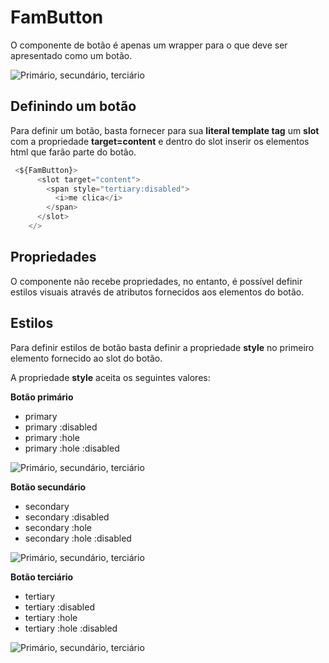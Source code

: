 # FamButton

O componente de botão é apenas um wrapper para o que deve ser apresentado como um botão.

![Primário, secundário, terciário](/images/fam-button/buttons.png)


## Definindo um botão

Para definir um botão, basta fornecer para sua **literal template tag** um **slot** com a propriedade **target=content** e dentro do slot inserir os elementos html que farão parte do botão.

```javascript
 <${FamButton}>
      <slot target="content">
        <span style="tertiary:disabled">
          <i>me clica</i>
        </span>
      </slot>
    </>
```

## Propriedades

O componente não recebe propriedades, no entanto, é possível definir estilos visuais através de atributos fornecidos aos elementos do botão.

## Estilos

Para definir estilos de botão basta definir a propriedade **style** no primeiro elemento fornecido ao slot do botão.

A propriedade **style** aceita os seguintes valores:


**Botão primário**

* primary
* primary :disabled
* primary :hole
* primary :hole :disabled

![Primário, secundário, terciário](/images/fam-button/buttons-primary.png)

**Botão secundário**

* secondary
* secondary :disabled
* secondary :hole
* secondary :hole :disabled

![Primário, secundário, terciário](/images/fam-button/buttons-secondary.png)

**Botão terciário**

* tertiary
* tertiary :disabled
* tertiary :hole
* tertiary :hole :disabled  

![Primário, secundário, terciário](/images/fam-button/buttons-tertiary.png)
